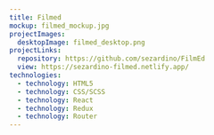 ```yaml
---
title: Filmed
mockup: filmed_mockup.jpg
projectImages:
  desktopImage: filmed_desktop.png
projectLinks:
  repository: https://github.com/sezardino/FilmEd
  view: https://sezardino-filmed.netlify.app/
technologies:
  - technology: HTML5
  - technology: CSS/SCSS
  - technology: React
  - technology: Redux
  - technology: Router
---
```

